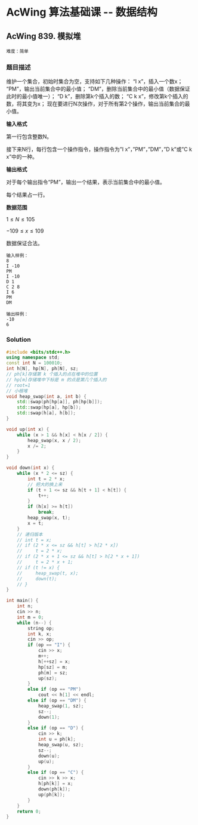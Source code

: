 # AcWing 算法基础课 -- 数据结构

## AcWing 839. 模拟堆

`难度：简单`

### 题目描述

维护一个集合，初始时集合为空，支持如下几种操作：
“I x”，插入一个数x；
“PM”，输出当前集合中的最小值；
“DM”，删除当前集合中的最小值（数据保证此时的最小值唯一）；
“D k”，删除第k个插入的数；
“C k x”，修改第k个插入的数，将其变为x；
现在要进行N次操作，对于所有第2个操作，输出当前集合的最小值。

**输入格式**

第一行包含整数N。

接下来N行，每行包含一个操作指令，操作指令为”I x”，”PM”，”DM”，”D k”或”C k x”中的一种。

**输出格式**

对于每个输出指令“PM”，输出一个结果，表示当前集合中的最小值。

每个结果占一行。

**数据范围**

$1≤N≤105$

$−109≤x≤109$

数据保证合法。



```
输入样例：
8
I -10
PM
I -10
D 1
C 2 8
I 6
PM
DM

输出样例：
-10
6
```

### Solution

```c++
#include <bits/stdc++.h>
using namespace std;
const int N = 100010;
int h[N], hp[N], ph[N], sz;
// ph[k]存储第 k 个插入的点在堆中的位置
// hp[m]存储堆中下标是 m 的点是第几个插入的
// root=1
// 小根堆
void heap_swap(int a, int b) {
    std::swap(ph[hp[a]], ph[hp[b]]);
    std::swap(hp[a], hp[b]);
    std::swap(h[a], h[b]);
}

void up(int x) {
    while (x > 1 && h[x] < h[x / 2]) {
        heap_swap(x, x / 2);
        x /= 2;
    }
}

void down(int x) {
    while (x * 2 <= sz) {
        int t = 2 * x;
        // 把大的换上来
        if (t + 1 <= sz && h[t + 1] < h[t]) {
            t++;
        }
        if (h[x] >= h[t])
            break;
        heap_swap(x, t);
        x = t;
    }
    // 递归版本
    // int t = x;
    // if (2 * x <= sz && h[t] > h[2 * x])
    //     t = 2 * x;
    // if (2 * x + 1 <= sz && h[t] > h[2 * x + 1])
    //     t = 2 * x + 1;
    // if (t != x) {
    //     heap_swap(t, x);
    //     down(t);
    // }
}

int main() {
    int n;
    cin >> n;
    int m = 0;
    while (n--) {
        string op;
        int k, x;
        cin >> op;
        if (op == "I") {
            cin >> x;
            m++;
            h[++sz] = x;
            hp[sz] = m;
            ph[m] = sz;
            up(sz);
        }
        else if (op == "PM")
            cout << h[1] << endl;
        else if (op == "DM") {
            heap_swap(1, sz);
            sz--;
            down(1);
        }
        else if (op == "D") {
            cin >> k;
            int u = ph[k];
            heap_swap(u, sz);
            sz--;
            down(u);
            up(u);
        }
        else if (op == "C") {
            cin >> k >> x;
            h[ph[k]] = x;
            down(ph[k]);
            up(ph[k]);
        }
    }
    return 0;
}

```

